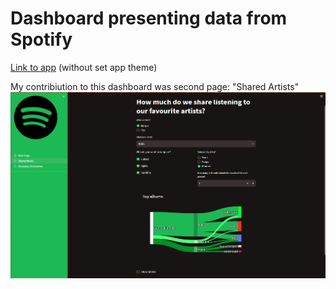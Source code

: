 # Dashboard presenting data from Spotify

[Link to app](https://agewa-twd-projekt2-appspotifymain-page-thu7r9.streamlit.app/) (without set app theme)

My contribiution to this dashboard was second page: "Shared Artists"
![image](https://github.com/Luki308/Spotify_Dashboard/blob/main/image.png?raw=true)

